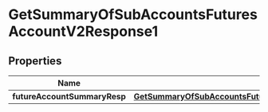 

# GetSummaryOfSubAccountsFuturesAccountV2Response1


## Properties

| Name | Type | Description | Notes |
|------------ | ------------- | ------------- | -------------|
|**futureAccountSummaryResp** | [**GetSummaryOfSubAccountsFuturesAccountV2Response1FutureAccountSummaryResp**](GetSummaryOfSubAccountsFuturesAccountV2Response1FutureAccountSummaryResp.md) |  |  [optional] |



